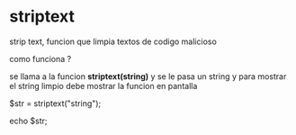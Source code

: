 # striptext
strip text, funcion que limpia textos de codigo malicioso

como funciona ?
 
se llama a la funcion <strong>striptext(string)</strong> y se le pasa un string y para mostrar el string limpio debe mostrar 
la funcion en pantalla

$str = striptext("string");

echo $str;


